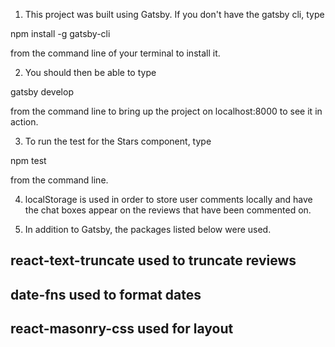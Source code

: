 

1. This project was built using Gatsby. If you don't have the gatsby cli, type  

npm install -g gatsby-cli

from the command line of your terminal to install it. 

2. You should then be able to type

gatsby develop

from the command line to bring up the project on localhost:8000 to see it in action.

3. To run the test for the Stars component, type 

npm test 

from the command line.

4. localStorage is used in order to store user comments locally and have the chat boxes appear on the reviews that have been commented on.

5. In addition to Gatsby, the packages listed below were used.



## react-text-truncate used to truncate reviews

## date-fns used to format dates

## react-masonry-css used for layout